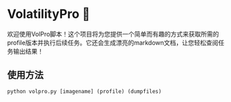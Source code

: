 # VolatilityPro 🌟

欢迎使用VolPro脚本！这个项目将为您提供一个简单而有趣的方式来获取所需的profile版本并执行后续任务。它还会生成漂亮的markdown文档，让您轻松查阅任务输出结果！

## 使用方法

```shell
python volpro.py [imagename] (profile) (dumpfiles)


